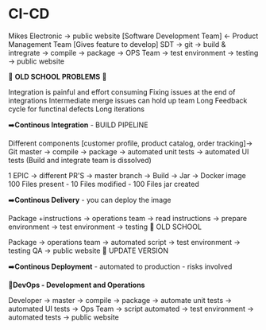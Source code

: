 # CI-CD
Mikes Electronic -> public website [Software Development Team] <- Product Management Team [Gives feature to develop]
SDT -> git -> build & intregrate -> compile -> package -> OPS Team -> test environment -> testing -> public website 

📘 **OLD SCHOOL PROBLEMS** 📘

Integration is painful and effort consuming
Fixing issues at the end of integrations 
Intermediate merge issues can hold up team 
Long Feedback cycle for functinal defects 
Long iterations 

➡️**Continous Integration** - BUILD PIPELINE 

Different components  [customer profile, product catalog, order tracking]-> Git master -> compile -> package -> automated unit tests -> automated UI tests
(Build and integrate team is dissolved)

1 EPIC -> different PR'S -> master branch -> Build -> Jar -> Docker image 
100 Files present - 10 Files modified - 100 Files jar created 

➡️**Continous Delivery** - you can deploy the image 

Package +instructions -> operations team -> read instructions -> prepare environment -> test environment -> testing    🔲 OLD SCHOOL 

Package -> operations team -> automated script -> test environment -> testing QA -> public website                     🔲 UPDATE VERSION 

➡️**Continous Deployment** - automated to production - risks involved 

🛄**DevOps - Development and Operations**

Developer -> master -> compile -> package -> automate unit tests -> automated UI tests -> Ops Team -> script automated -> test environment -> automated tests -> public website 



 
